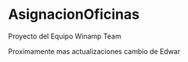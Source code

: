 # AsignacionOficinas

Proyecto del Equipo Winamp Team

Proximamente mas actualizaciones
cambio de Edwar
